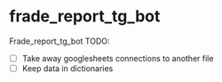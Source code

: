 # frade_report_tg_bot
Frade_report_tg_bot
TODO:
- [ ] Take away googlesheets connections to another file
- [ ] Keep data in dictionaries
